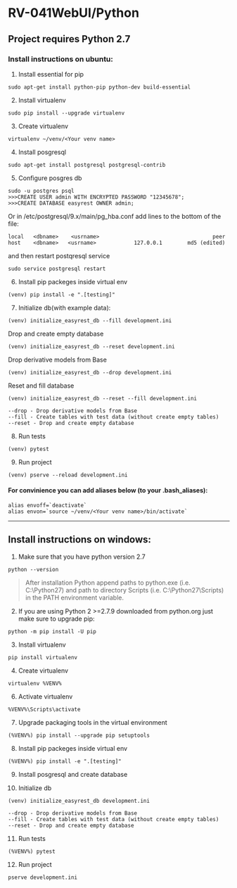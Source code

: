 # RV-041WebUI/Python

## Project requires Python 2.7

### Install instructions on ubuntu:

1. Install essential for pip

`sudo apt-get install python-pip python-dev build-essential`

2. Install virtualenv

`sudo pip install --upgrade virtualenv`

3. Create virtualenv

`virtualenv ~/venv/<Your venv name>`

4. Install posgresql

`sudo apt-get install postgresql postgresql-contrib`

5. Configure posgres db

```
sudo -u postgres psql
>>>CREATE USER admin WITH ENCRYPTED PASSWORD "12345678";
>>>CREATE DATABASE easyrest OWNER admin;
```
Or
in /etc/postgresql/9.x/main/pg_hba.conf add lines to the bottom of the file:

```
local   <dbname>    <usrname>                                    peer
host    <dbname>   <usrname>            127.0.0.1        md5 (edited)
```

and then restart postqresql service

`sudo service postgresql restart`

6. Install pip packeges inside virtual env

`(venv) pip install -e ".[testing]"`

7. Initialize db(with example data):

`(venv) initialize_easyrest_db --fill development.ini`

Drop and create empty database

`(venv) initialize_easyrest_db --reset development.ini`

Drop derivative models from Base

`(venv) initialize_easyrest_db --drop development.ini`

Reset and fill database

`(venv) initialize_easyrest_db --reset --fill development.ini`

```
--drop - Drop derivative models from Base
--fill - Create tables with test data (without create empty tables)
--reset - Drop and create empty database
```

8. Run tests

`(venv) pytest`

9. Run project

`(venv) pserve --reload development.ini`

#### For convinience you can add aliases below (to your .bash_aliases):

```
alias envoff=`deactivate`
alias envon=`source ~/venv/<Your venv name>/bin/activate`
```

---

## Install instructions on windows:

1. Make sure that you have python version 2.7

`python --version`

> After installation Python append paths to python.exe (i.e. C:\Python27) and path to directory Scripts (i.e. C:\Python27\Scripts) in the PATH environment variable.

2. If you are using Python 2 >=2.7.9 downloaded from python.org just make sure to upgrade pip:

`python -m pip install -U pip`

3. Install virtualenv

`pip install virtualenv`

4. Create virtualenv

`virtualenv %VENV%`

6. Activate virtualenv

`%VENV%\Scripts\activate`

7. Upgrade packaging tools in the virtual environment

`(%VENV%) pip install --upgrade pip setuptools`

8. Install pip packeges inside virtual env

`(%VENV%) pip install -e ".[testing]"`

9. Install posgresql and create database

10. Initialize db

`(venv) initialize_easyrest_db development.ini`

```
--drop - Drop derivative models from Base
--fill - Create tables with test data (without create empty tables)
--reset - Drop and create empty database
```

11. Run tests

`(%VENV%) pytest`

12. Run project

`pserve development.ini`
